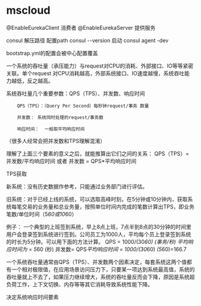 # mscloud

@EnableEurekaClient 消费者
@EnableEurekaServer 提供服务


consul 解压路径 配置path
consul --version
启动 consul agent -dev


bootstrap.yml的配置会被中心配置覆盖

一个系统的吞吐量（承压能力）与request对CPU的消耗、外部接口、IO等等紧密关联。单个request 对CPU消耗越高，外部系统接口、IO速度越慢，系统吞吐能力越低，反之越高。

系统吞吐量几个重要参数：QPS（TPS）、并发数、响应时间

        QPS（TPS）：（Query Per Second）每秒钟request/事务 数量

        并发数： 系统同时处理的request/事务数

        响应时间：  一般取平均响应时间

（很多人经常会把并发数和TPS理解混淆）

理解了上面三个要素的意义之后，就能推算出它们之间的关系：
QPS（TPS）= 并发数/平均响应时间    或者   并发数 = QPS*平均响应时间

TPS获取

新系统：没有历史数据作参考，只能通过业务部门进行评估。

旧系统：对于已经上线的系统，可以选取高峰时刻，在5分钟或10分钟内，获取系统每笔交易的业务量和总业务量，按照单位时间内完成的笔数计算出TPS，即业务笔数/单位时间（5*60或10*60）

例子：
        一个典型的上班签到系统，早上8点上班，7点半到8点的30分钟的时间里用户会登录签到系统进行签到。公司员工为1000人，平均每个员上登录签到系统的时长为5分钟。可以用下面的方法计算。
QPS = 1000/(30*60)  (事务/秒)
平均响应时间为 = 5*60  (秒)
并发数= QPS*平均响应时间 = 1000/(30*60) *(5*60)=166.7

一个系统吞吐量通常由QPS（TPS）、并发数两个因素决定，每套系统这两个值都有一个相对极限值，在应用场景访问压力下，只要某一项达到系统最高值，系统的吞吐量就上不去了，如果压力继续增大，系统的吞吐量反而会下降，原因是系统超负荷工作，上下文切换、内存等等其它消耗导致系统性能下降。

决定系统响应时间要素